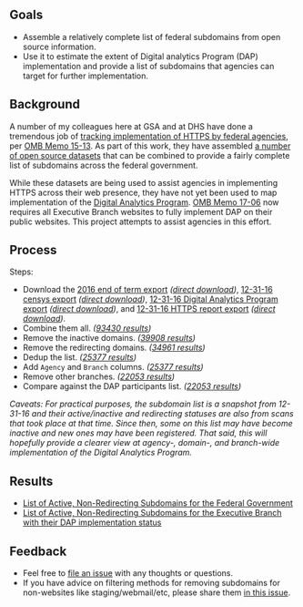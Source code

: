 
## Goals

* Assemble a relatively complete list of federal subdomains from open source information.  
* Use it to estimate the extent of Digital analytics Program (DAP) implementation and provide a list of subdomains that agencies can target for further implementation.  

## Background 

A number of my colleagues here at GSA and at DHS have done a tremendous job of [tracking implementation of HTTPS by federal agencies](https://18f.gsa.gov/2017/01/04/tracking-the-us-governments-progress-on-moving-https/), per [OMB Memo 15-13](https://obamawhitehouse.archives.gov/sites/default/files/omb/memoranda/2015/m-15-13.pdf).  As part of this work, they have assembled [a number of open source datasets](https://github.com/GSA/https/tree/master/compliance/data) that can be combined to provide a fairly complete list of subdomains across the federal government.  

While these datasets are being used to assist agencies in implementing HTTPS across their web presence, they have not yet been used to map implementation of the [Digital Analytics Program](https://www.digitalgov.gov/services/dap/).  [OMB Memo 17-06](https://obamawhitehouse.archives.gov/sites/default/files/omb/memoranda/2017/m-17-06.pdf) now requires all Executive Branch websites to fully implement DAP on their public websites.  This project attempts to assist agencies in this effort.  

## Process

Steps:  
* Download the [2016 end of term export](https://github.com/GSA/https/blob/master/compliance/data/eot-2016.csv) _([direct download](https://raw.githubusercontent.com/GSA/https/master/compliance/data/eot-2016.csv))_, [12-31-16 censys export](https://github.com/GSA/https/blob/master/compliance/data/censys-2016-12-31.csv) _([direct download](https://raw.githubusercontent.com/GSA/https/master/compliance/data/censys-2016-12-31.csv))_, [12-31-16 Digital Analytics Program export](https://github.com/GSA/https/blob/master/compliance/data/dap-2016-12-31.csv) _([direct download](https://raw.githubusercontent.com/GSA/https/master/compliance/data/dap-2016-12-31.csv))_, and [12-31-16 HTTPS report export](https://github.com/GSA/https/blob/master/compliance/data/parents-2016-12-31.csv) _([direct download](https://raw.githubusercontent.com/GSA/https/master/compliance/data/parents-2016-12-31.csv))_.  
* Combine them all.  _([93430 results](https://github.com/18F/g-analytics/blob/18f-pages/projects/dap-subdomain-report/1-initial-combined-subdomain-list.csv))_
* Remove the inactive domains.  _([39908 results](https://github.com/18F/g-analytics/blob/18f-pages/projects/dap-subdomain-report/2-combined-subdomain-list-minus-inactive-URLs.csv))_
* Remove the redirecting domains.  _([34961 results](https://github.com/18F/g-analytics/blob/18f-pages/projects/dap-subdomain-report/3-combined-subdomain-list-minus-inactive-or-redirecting-URLs.csv))_
* Dedup the list.  _([25377 results](https://github.com/18F/g-analytics/blob/18f-pages/projects/dap-subdomain-report/4-combined-subdomain-list-minus-inactive-or-redirecting-URLs-dedupped.csv))_
* Add `Agency` and `Branch` columns.  _([25377 results](https://github.com/18F/g-analytics/blob/18f-pages/projects/dap-subdomain-report/5-subdomain-list-with-agencies-federal.csv))_
* Remove other branches.  _([22053 results](https://github.com/18F/g-analytics/blob/18f-pages/projects/dap-subdomain-report/6-subdomain-list-with-agencies-executive.csv))_
* Compare against the DAP participants list.  _([22053 results](https://github.com/18F/g-analytics/blob/18f-pages/projects/dap-subdomain-report/7-subdomain-list-with-agencies-executive-DAP.csv))_

_Caveats:  For practical purposes, the subdomain list is a snapshot from 12-31-16 and their active/inactive and redirecting statuses are also from scans that took place at that time.  Since then, some on this list may have become inactive and new ones may have been registered.  That said, this will hopefully provide a clearer view at agency-, domain-, and branch-wide implementation of the Digital Analytics Program._

## Results 

* [List of Active, Non-Redirecting Subdomains for the Federal Government](https://github.com/18F/g-analytics/blob/18f-pages/projects/dap-subdomain-report/5-subdomain-list-with-agencies-federal.csv)
* [List of Active, Non-Redirecting Subdomains for the Executive Branch with their DAP implementation status](https://github.com/18F/g-analytics/blob/18f-pages/projects/dap-subdomain-report/7-subdomain-list-with-agencies-executive-DAP.csv)

## Feedback

* Feel free to [file an issue](https://github.com/18F/g-analytics/issues) with any thoughts or questions.  
* If you have advice on filtering methods for removing subdomains for non-websites like staging/webmail/etc, please share them [in this issue](https://github.com/18F/g-analytics/issues/30).  
